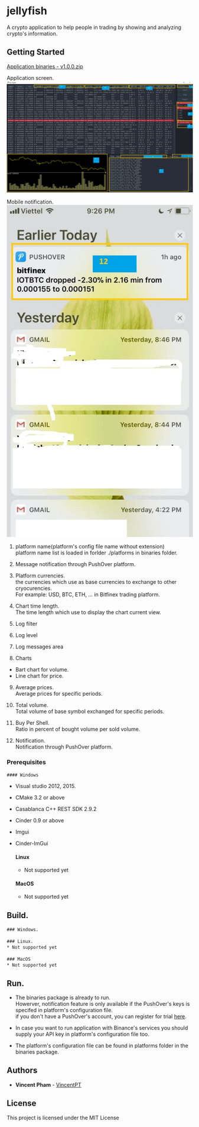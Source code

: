 # jellyfish
A crypto application to help people in trading by showing and analyzing crypto's information.

## Getting Started
[Application binaries - v1.0.0.zip](/binaries/v1.0.0.zip)

Application screen.  
![Application screen](/docs/GoCrypto-with-marks.PNG)

Mobile notification.  
![Notification](/docs/notifications.jpg)

1. platform name(platform's config file name without extension)  
platform name list is loaded in forlder ./platforms in binaries folder.
       
2. Message notification through PushOver platform.
    
3. Platform currencies.  
the currencies which use as base currencies to exchange to other cryocurencies.  
For example: USD, BTC, ETH, ... in Bitfinex trading platform.  
       
4. Chart time length.  
The time length which use to display the chart current view.
       
5. Log filter  
    
6. Log level  
    
7. Log messages area  
    
8. Charts  
* Bart chart for volume.  
* Line chart for price.  
       
9. Average prices.  
Average prices for specific periods.
       
10. Total volume.  
Total volume of base symbol exchanged for specific periods.  

11. Buy Per Shell.  
Ratio in percent of bought volume per sold volume.

12. Notification.  
Notification through PushOver platform.

### Prerequisites
    #### Windows
* Visual studio 2012, 2015. 
* CMake 3.2 or above
* Casablanca C++ REST SDK 2.9.2
* Cinder 0.9 or above
* Imgui
* Cinder-ImGui
    
    #### Linux
    * Not supported yet
    
    #### MacOS
    * Not supported yet

## Build.
    ### Windows.
    
    ### Linux.
    * Not supported yet
    
    ### MacOS
    * Not supported yet
## Run.
- The binaries package is already to run.  
  Howerver, notification feature is only available if the PushOver's keys is specifed in platform's configuration file.  
  if you don't have a PushOver's account, you can register for trial [here](https://pushover.net/).  
    
- In case you want to run application with Binance's services you should supply your API key in platform's configuration file too.
    
- The platform's configuration file can be found in platforms folder in the binaries package.
## Authors
* **Vincent Pham** - [VincentPT](https://github.com/VincentPT)

## License
This project is licensed under the MIT License 
